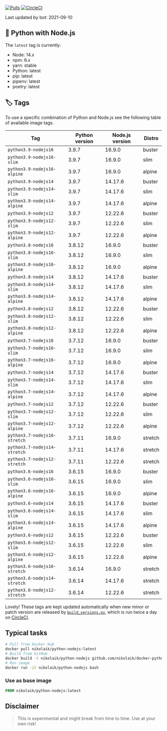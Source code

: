 [![Pulls](https://img.shields.io/docker/pulls/nikolaik/python-nodejs.svg?style=flat-square)](https://hub.docker.com/r/nikolaik/python-nodejs/)
[![CircleCI](https://img.shields.io/circleci/project/github/nikolaik/docker-python-nodejs.svg?style=flat-square)](https://circleci.com/gh/nikolaik/docker-python-nodejs)

Last updated by bot: 2021-09-10

## 🐳 Python with Node.js 
The `latest` tag is currently:

- Node: 14.x
- npm: 6.x
- yarn: stable
- Python: latest
- pip: latest
- pipenv: latest
- poetry: latest

## 🏷 Tags
To use a specific combination of Python and Node.js see the following table of available image tags.

Tag | Python version | Node.js version | Distro
--- | --- | --- | ---
`python3.9-nodejs16` | 3.9.7 | 16.9.0 | buster
`python3.9-nodejs16-slim` | 3.9.7 | 16.9.0 | slim
`python3.9-nodejs16-alpine` | 3.9.7 | 16.9.0 | alpine
`python3.9-nodejs14` | 3.9.7 | 14.17.6 | buster
`python3.9-nodejs14-slim` | 3.9.7 | 14.17.6 | slim
`python3.9-nodejs14-alpine` | 3.9.7 | 14.17.6 | alpine
`python3.9-nodejs12` | 3.9.7 | 12.22.6 | buster
`python3.9-nodejs12-slim` | 3.9.7 | 12.22.6 | slim
`python3.9-nodejs12-alpine` | 3.9.7 | 12.22.6 | alpine
`python3.8-nodejs16` | 3.8.12 | 16.9.0 | buster
`python3.8-nodejs16-slim` | 3.8.12 | 16.9.0 | slim
`python3.8-nodejs16-alpine` | 3.8.12 | 16.9.0 | alpine
`python3.8-nodejs14` | 3.8.12 | 14.17.6 | buster
`python3.8-nodejs14-slim` | 3.8.12 | 14.17.6 | slim
`python3.8-nodejs14-alpine` | 3.8.12 | 14.17.6 | alpine
`python3.8-nodejs12` | 3.8.12 | 12.22.6 | buster
`python3.8-nodejs12-slim` | 3.8.12 | 12.22.6 | slim
`python3.8-nodejs12-alpine` | 3.8.12 | 12.22.6 | alpine
`python3.7-nodejs16` | 3.7.12 | 16.9.0 | buster
`python3.7-nodejs16-slim` | 3.7.12 | 16.9.0 | slim
`python3.7-nodejs16-alpine` | 3.7.12 | 16.9.0 | alpine
`python3.7-nodejs14` | 3.7.12 | 14.17.6 | buster
`python3.7-nodejs14-slim` | 3.7.12 | 14.17.6 | slim
`python3.7-nodejs14-alpine` | 3.7.12 | 14.17.6 | alpine
`python3.7-nodejs12` | 3.7.12 | 12.22.6 | buster
`python3.7-nodejs12-slim` | 3.7.12 | 12.22.6 | slim
`python3.7-nodejs12-alpine` | 3.7.12 | 12.22.6 | alpine
`python3.7-nodejs16-stretch` | 3.7.11 | 16.9.0 | stretch
`python3.7-nodejs14-stretch` | 3.7.11 | 14.17.6 | stretch
`python3.7-nodejs12-stretch` | 3.7.11 | 12.22.6 | stretch
`python3.6-nodejs16` | 3.6.15 | 16.9.0 | buster
`python3.6-nodejs16-slim` | 3.6.15 | 16.9.0 | slim
`python3.6-nodejs16-alpine` | 3.6.15 | 16.9.0 | alpine
`python3.6-nodejs14` | 3.6.15 | 14.17.6 | buster
`python3.6-nodejs14-slim` | 3.6.15 | 14.17.6 | slim
`python3.6-nodejs14-alpine` | 3.6.15 | 14.17.6 | alpine
`python3.6-nodejs12` | 3.6.15 | 12.22.6 | buster
`python3.6-nodejs12-slim` | 3.6.15 | 12.22.6 | slim
`python3.6-nodejs12-alpine` | 3.6.15 | 12.22.6 | alpine
`python3.6-nodejs16-stretch` | 3.6.14 | 16.9.0 | stretch
`python3.6-nodejs14-stretch` | 3.6.14 | 14.17.6 | stretch
`python3.6-nodejs12-stretch` | 3.6.14 | 12.22.6 | stretch

Lovely! These tags are kept updated automatically when new minor or patch version are released by [`build_versions.py`](./build_versions.py), which is run twice a day on [CircleCI](https://circleci.com/gh/nikolaik/docker-python-nodejs).

## Typical tasks
```bash
# Pull from Docker Hub
docker pull nikolaik/python-nodejs:latest
# Build from GitHub
docker build -t nikolaik/python-nodejs github.com/nikolaik/docker-python-nodejs
# Run image
docker run -it nikolaik/python-nodejs bash
```

### Use as base image
```Dockerfile
FROM nikolaik/python-nodejs:latest
```

## Disclaimer
> This is experimental and might break from time to time. Use at your own risk!
